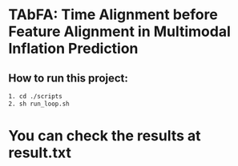 # TAbFA: Time Alignment before Feature Alignment in Multimodal Inflation Prediction

## How to run this project:
```bash
1. cd ./scripts
2. sh run_loop.sh
```
# You can check the results at result.txt